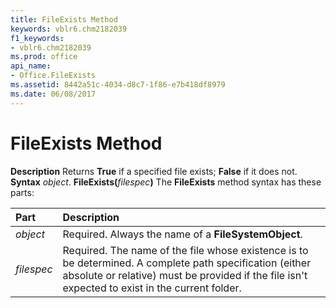 ```yaml
---
title: FileExists Method
keywords: vblr6.chm2182039
f1_keywords:
- vblr6.chm2182039
ms.prod: office
api_name:
- Office.FileExists
ms.assetid: 8442a51c-4034-d8c7-1f86-e7b418df8979
ms.date: 06/08/2017
---
```



# FileExists Method



 **Description**
Returns **True** if a specified file exists; **False** if it does not.
 **Syntax**
 _object_. **FileExists(**_filespec_**)**
The **FileExists** method syntax has these parts:


|**Part**|**Description**|
|:-----|:-----|
| _object_|Required. Always the name of a **FileSystemObject**.|
| _filespec_|Required. The name of the file whose existence is to be determined. A complete path specification (either absolute or relative) must be provided if the file isn't expected to exist in the current folder.|

